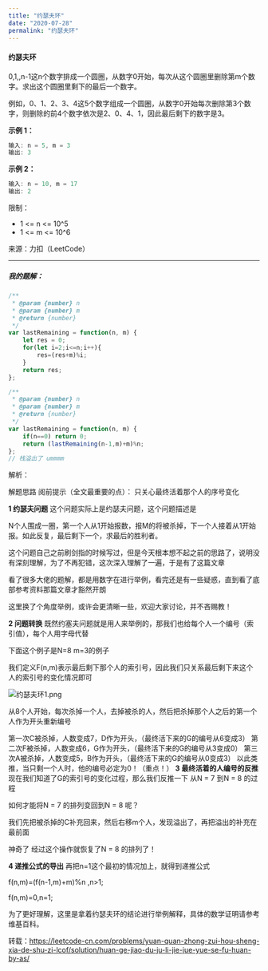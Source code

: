 ```yaml
---
title: "约瑟夫环"
date: "2020-07-28"
permalink: "约瑟夫环"
---
```


#### 约瑟夫环

0,1,,n-1这n个数字排成一个圆圈，从数字0开始，每次从这个圆圈里删除第m个数字。求出这个圆圈里剩下的最后一个数字。

例如，0、1、2、3、4这5个数字组成一个圆圈，从数字0开始每次删除第3个数字，则删除的前4个数字依次是2、0、4、1，因此最后剩下的数字是3。

 

**示例 1：**

```c
输入: n = 5, m = 3
输出: 3
```

**示例 2：**

```c
输入: n = 10, m = 17
输出: 2
```


限制：

- 1 <= n <= 10^5
- 1 <= m <= 10^6

来源：力扣（LeetCode）

<hr>
<h5>我的题解：</h5>


```javascript
/**
 * @param {number} n
 * @param {number} m
 * @return {number}
 */
var lastRemaining = function(n, m) {
    let res = 0;
    for(let i=2;i<=n;i++){
        res=(res+m)%i;
    }
    return res;
};
```

```javascript
/**
 * @param {number} n
 * @param {number} m
 * @return {number}
 */
var lastRemaining = function(n, m) {
    if(n==0) return 0;
    return (lastRemaining(n-1,m)+m)%n;
};
// 栈溢出了 ummmm
```

解析：

解题思路
阅前提示（全文最重要的点）：
只关心最终活着那个人的序号变化

**1 约瑟夫问题**
这个问题实际上是约瑟夫问题，这个问题描述是

N个人围成一圈，第一个人从1开始报数，报M的将被杀掉，下一个人接着从1开始报。如此反复，最后剩下一个，求最后的胜利者。

这个问题自己之前刷剑指的时候写过，但是今天根本想不起之前的思路了，说明没有深刻理解，为了不再犯错，这次深入理解了一遍，于是有了这篇文章

看了很多大佬的题解，都是用数字在进行举例，看完还是有一些疑惑，直到看了底部参考资料那篇文章才豁然开朗

这里换了个角度举例，或许会更清晰一些，欢迎大家讨论，并不吝赐教！

**2 问题转换**
既然约塞夫问题就是用人来举例的，那我们也给每个人一个编号（索引值），每个人用字母代替

下面这个例子是N=8 m=3的例子

我们定义F(n,m)表示最后剩下那个人的索引号，因此我们只关系最后剩下来这个人的索引号的变化情况即可

![约瑟夫环1.png](https://pic.leetcode-cn.com/d7768194055df1c3d3f6b503468704606134231de62b4ea4b9bdeda7c58232f4-%E7%BA%A6%E7%91%9F%E5%A4%AB%E7%8E%AF1.png)

从8个人开始，每次杀掉一个人，去掉被杀的人，然后把杀掉那个人之后的第一个人作为开头重新编号

第一次C被杀掉，人数变成7，D作为开头，（最终活下来的G的编号从6变成3）
第二次F被杀掉，人数变成6，G作为开头，（最终活下来的G的编号从3变成0）
第三次A被杀掉，人数变成5，B作为开头，（最终活下来的G的编号从0变成3）
以此类推，当只剩一个人时，他的编号必定为0！（重点！）
**3 最终活着的人编号的反推**
现在我们知道了G的索引号的变化过程，那么我们反推一下
从N = 7 到N = 8 的过程

如何才能将N = 7 的排列变回到N = 8 呢？

我们先把被杀掉的C补充回来，然后右移m个人，发现溢出了，再把溢出的补充在最前面

神奇了 经过这个操作就恢复了N = 8 的排列了！

**4 递推公式的导出**
再把n=1这个最初的情况加上，就得到递推公式

f(n,m)=(f(n-1,m)+m)%n ,n>1;

f(n,m)=0,n=1;	


为了更好理解，这里是拿着约瑟夫环的结论进行举例解释，具体的数学证明请参考维基百科。


转载：https://leetcode-cn.com/problems/yuan-quan-zhong-zui-hou-sheng-xia-de-shu-zi-lcof/solution/huan-ge-jiao-du-ju-li-jie-jue-yue-se-fu-huan-by-as/
